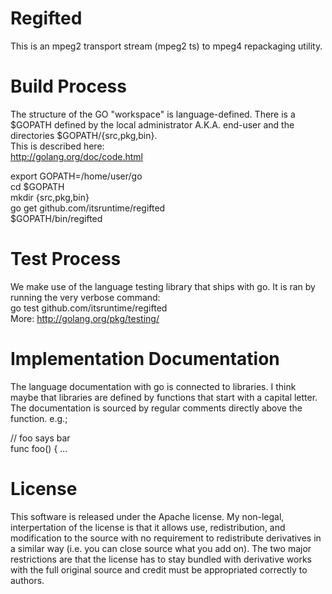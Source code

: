 Regifted
========

This is an mpeg2 transport stream (mpeg2 ts) to mpeg4 repackaging utility.

Build Process  
=============  
The structure of the GO "workspace" is language-defined. There is a $GOPATH  defined by the local administrator A.K.A. end-user and the directories $GOPATH/{src,pkg,bin}.  
This is described here:  
http://golang.org/doc/code.html  

export GOPATH=/home/user/go  
cd $GOPATH  
mkdir {src,pkg,bin}  
go get github.com/itsruntime/regifted  
$GOPATH/bin/regifted  

Test Process  
============  
We make use of the language testing library that ships with go. It is ran by running the very verbose command:  
go test github.com/itsruntime/regifted  
More: http://golang.org/pkg/testing/  

Implementation Documentation  
============================  
The language documentation with go is connected to libraries. I think maybe that libraries are defined by functions that start with a capital letter. The documentation is sourced by regular comments directly above the function. e.g.;  
  
// foo says bar  
func foo() { ...  

License  
=======  
This software is released under the Apache license. My non-legal, interpertation of the license is that it allows use, redistribution, and modification to the source with no requirement to redistribute derivatives in a similar way (i.e. you can close source what you add on). The two major restrictions are that the license has to stay bundled with derivative works with the full original source and credit must be appropriated correctly to authors.
